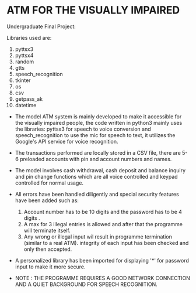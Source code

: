 # ATM FOR THE VISUALLY IMPAIRED

Undergraduate Final Project:

Libraries used are:

1. pyttsx3
2. pyttsx4
3. random
4. gtts
5. speech_recognition
6. tkinter
7. os
8. csv
9. getpass_ak
10. datetime

* The model ATM system is mainly developed to make it accessible for the visually impaired people,
  the code written in python3 mainly uses the libraries: pyttsx3 for speech to voice conversion and
  speech_recognition to use the mic for speech to text, it utilizes the Google's API service for voice recognition.

* The transactions performed are locally stored in a CSV file, there are 5-6 preloaded accounts with pin and account
  numbers and names.

* The model involves cash withdrawal, cash deposit and balance inquiry and pin change functions which are all voice
  controlled and keypad controlled for normal usage.

* All errors have been handled diligently and special security features have been added such as:
    1. Account number has to be 10 digits and the password has to be 4 digits .
    2. A max for 3 illegal entries is allowed and after that the programme will terminate itself.
    3. Any wrong or illegal input wil result in programme termination (similar to a real ATM).
       integrity of each input has been checked and only then accepted.

* A personalized library has been imported for displaying '*' for password input to make it more secure.

* NOTE : THE PROGRAMME REQUIRES A GOOD NETWORK CONNECTION AND A QUIET BACKGROUND FOR SPEECH RECOGNITION.
